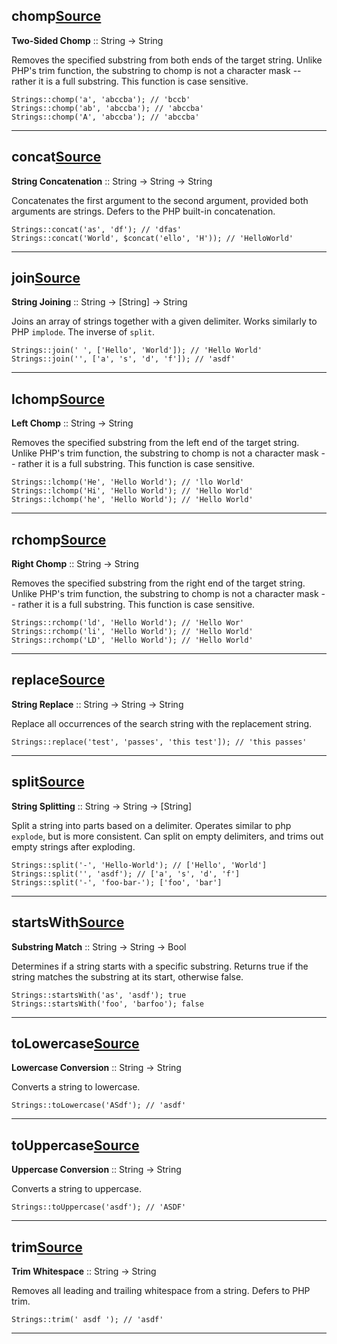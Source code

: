 ## chomp[Source](https://github.com/joseph-walker/vector/blob/master/src/Vector/Lib/Strings.php#L230)

__Two-Sided Chomp__ :: String -> String

Removes the specified substring from both ends of the target string. Unlike PHP's
trim function, the substring to chomp is not a character mask -- rather it is a full
substring. This function is case sensitive.

```
Strings::chomp('a', 'abccba'); // 'bccb'
Strings::chomp('ab', 'abccba'); // 'abccba'
Strings::chomp('A', 'abccba'); // 'abccba'
```

---

## concat[Source](https://github.com/joseph-walker/vector/blob/master/src/Vector/Lib/Strings.php#L41)

__String Concatenation__ :: String -> String -> String

Concatenates the first argument to the second argument, provided both arguments
are strings. Defers to the PHP built-in concatenation.

```
Strings::concat('as', 'df'); // 'dfas'
Strings::concat('World', $concat('ello', 'H')); // 'HelloWorld'
```

---

## join[Source](https://github.com/joseph-walker/vector/blob/master/src/Vector/Lib/Strings.php#L255)

__String Joining__ :: String -> [String] -> String

Joins an array of strings together with a given delimiter. Works similarly
to PHP `implode`. The inverse of `split`.

```
Strings::join(' ', ['Hello', 'World']); // 'Hello World'
Strings::join('', ['a', 's', 'd', 'f']); // 'asdf'
```

---

## lchomp[Source](https://github.com/joseph-walker/vector/blob/master/src/Vector/Lib/Strings.php#L172)

__Left Chomp__ :: String -> String

Removes the specified substring from the left end of the target string. Unlike PHP's
trim function, the substring to chomp is not a character mask -- rather it is a full
substring. This function is case sensitive.

```
Strings::lchomp('He', 'Hello World'); // 'llo World'
Strings::lchomp('Hi', 'Hello World'); // 'Hello World'
Strings::lchomp('he', 'Hello World'); // 'Hello World'
```

---

## rchomp[Source](https://github.com/joseph-walker/vector/blob/master/src/Vector/Lib/Strings.php#L201)

__Right Chomp__ :: String -> String

Removes the specified substring from the right end of the target string. Unlike PHP's
trim function, the substring to chomp is not a character mask -- rather it is a full
substring. This function is case sensitive.

```
Strings::rchomp('ld', 'Hello World'); // 'Hello Wor'
Strings::rchomp('li', 'Hello World'); // 'Hello World'
Strings::rchomp('LD', 'Hello World'); // 'Hello World'
```

---

## replace[Source](https://github.com/joseph-walker/vector/blob/master/src/Vector/Lib/Strings.php#L274)

__String Replace__ :: String -> String -> String

Replace all occurrences of the search string with the replacement string.

```
Strings::replace('test', 'passes', 'this test']); // 'this passes'
```

---

## split[Source](https://github.com/joseph-walker/vector/blob/master/src/Vector/Lib/Strings.php#L68)

__String Splitting__ :: String -> String -> [String]

Split a string into parts based on a delimiter. Operates similar to php `explode`,
but is more consistent. Can split on empty delimiters, and trims out empty strings
after exploding.

```
Strings::split('-', 'Hello-World'); // ['Hello', 'World']
Strings::split('', 'asdf'); // ['a', 's', 'd', 'f']
Strings::split('-', 'foo-bar-'); ['foo', 'bar']
```

---

## startsWith[Source](https://github.com/joseph-walker/vector/blob/master/src/Vector/Lib/Strings.php#L94)

__Substring Match__ :: String -> String -> Bool

Determines if a string starts with a specific substring. Returns true if the string
matches the substring at its start, otherwise false.

```
Strings::startsWith('as', 'asdf'); true
Strings::startsWith('foo', 'barfoo'); false
```

---

## toLowercase[Source](https://github.com/joseph-walker/vector/blob/master/src/Vector/Lib/Strings.php#L112)

__Lowercase Conversion__ :: String -> String

Converts a string to lowercase.

```
Strings::toLowercase('ASdf'); // 'asdf'
```

---

## toUppercase[Source](https://github.com/joseph-walker/vector/blob/master/src/Vector/Lib/Strings.php#L130)

__Uppercase Conversion__ :: String -> String

Converts a string to uppercase.

```
Strings::toUppercase('asdf'); // 'ASDF'
```

---

## trim[Source](https://github.com/joseph-walker/vector/blob/master/src/Vector/Lib/Strings.php#L149)

__Trim Whitespace__ :: String -> String

Removes all leading and trailing whitespace from a string. Defers to
PHP trim.

```
Strings::trim(' asdf '); // 'asdf'
```

---

